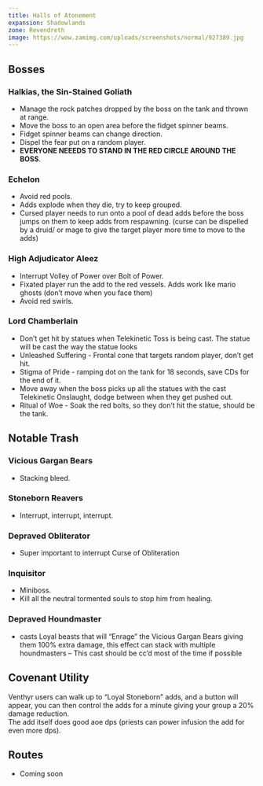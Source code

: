 ```yaml
---
title: Halls of Atonement
expansion: Shadowlands
zone: Revendreth
image: https://wow.zamimg.com/uploads/screenshots/normal/927389.jpg
---
```


## Bosses

### Halkias, the Sin-Stained Goliath

* Manage the rock patches dropped by the boss on the tank and thrown at range.
* Move the boss to an open area before the fidget spinner beams.
* Fidget spinner beams can change direction.
* Dispel the fear put on a random player.
* **EVERYONE NEEEDS TO STAND IN THE RED CIRCLE AROUND THE BOSS**.

### Echelon

* Avoid red pools.
* Adds explode when they die, try to keep grouped. 
* Cursed player needs to run onto a pool of dead adds before the boss jumps on them to keep adds from respawning. (curse can be dispelled by a druid/ or mage to give the target player more time to move to the adds)

### High Adjudicator Aleez

* Interrupt <a data-wowhead="spell=323552">Volley of Power</a> over <a data-wowhead="spell=323538">Bolt of Power</a>.
* Fixated player run the add to the red vessels. Adds work like mario ghosts (don’t move when you face them)
* Avoid red swirls.

### Lord Chamberlain

* Don’t get hit by statues when <a data-wowhead="spell=323143">Telekinetic Toss</a> is being cast. The statue will be cast the way the statue looks
* <a data-wowhead="spell=323236">Unleashed Suffering</a> - Frontal cone that targets random player, don’t get hit.
* <a data-wowhead="spell=323437">Stigma of Pride</a> - ramping dot on the tank for 18 seconds, save CDs for the end of it.
* Move away when the boss picks up all the statues with the cast <a data-wowhead="spell=329113">Telekinetic Onslaught</a>, dodge between when they get pushed out.
* <a data-wowhead="spell=323393">Ritual of Woe</a> - Soak the red bolts, so they don’t hit the statue, should be the tank.

## Notable Trash

### Vicious Gargan Bears
* Stacking bleed.

### Stoneborn Reavers
* Interrupt, interrupt, interrupt.

### Depraved Obliterator
* Super important to interrupt <a data-wowhead="spell=325872">Curse of Obliteration</a>

### Inquisitor
* Miniboss. 
* Kill all the neutral tormented souls to stop him from healing.

### Depraved Houndmaster
* casts <a data-wowhead="spell=326450">Loyal beasts</a> that will “Enrage” the Vicious Gargan Bears giving them 100% extra damage, this effect can stack with multiple houndmasters – This cast should be cc’d most of the time if possible

## Covenant Utility

Venthyr users can walk up to “Loyal Stoneborn” adds, and a button will appear, you can then control the adds for a minute giving your group a 20% damage reduction.  
The add itself does good aoe dps (priests can power infusion the add for even more dps).

## Routes

* Coming soon
